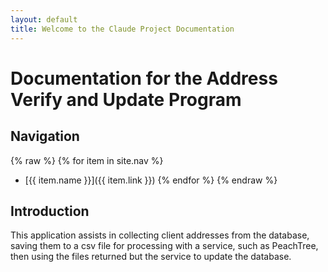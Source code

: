 ```yaml
---
layout: default
title: Welcome to the Claude Project Documentation
---
```


# Documentation for the Address Verify and Update Program

## Navigation

{% raw %}
{% for item in site.nav %}
- [{{ item.name }}]({{ item.link }})
{% endfor %}
{% endraw %}

## Introduction

This application assists in collecting client addresses from the database, saving them to a csv file for processing with a service, such as PeachTree, then using the files returned but the service to update the database.